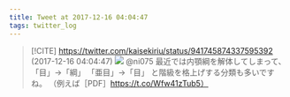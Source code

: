 ```yaml
---
title: Tweet at 2017-12-16 04:04:47
tags: twitter_log
---
```


> [!CITE] https://twitter.com/kaisekiriu/status/941745874337595392 (2017-12-16 04:04:47)
> ![](https://twitter.com/kaisekiriu/status/941745874337595392)
> @ni075 最近では内顎綱を解体してしまって、
> 「目」→「綱」
> 「亜目」→「目」
> と階級を格上げする分類も多いですね。
> （例えば［PDF］https://t.co/Wfw41zTub5）
